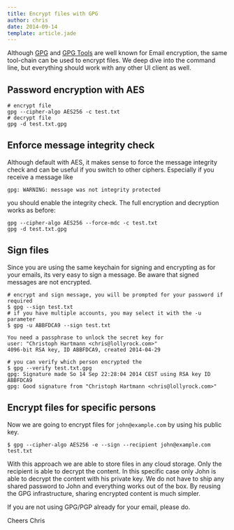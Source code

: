 ```yaml
---
title: Encrypt files with GPG
author: chris
date: 2014-09-14
template: article.jade
---
```


Although [GPG](https://www.gnupg.org/) and [GPG Tools](https://gpgtools.org/) are well known for Email encryption, the same tool-chain can be used to encrypt files. We deep dive into the command line, but everything should work with any other UI client as well.

## Password encryption with AES

```
# encrypt file
gpg --cipher-algo AES256 -c test.txt
# decrypt file
gpg -d test.txt.gpg
```

## Enforce message integrity check

Although default with AES, it makes sense to force the message integrity check and can be useful if you switch to other ciphers. Especially if you receive a message like 

```
gpg: WARNING: message was not integrity protected
```
you should enable the integrity check. The full encryption and decryption works as before:

```
gpg --cipher-algo AES256 --force-mdc -c test.txt
gpg -d test.txt.gpg
```

## Sign files

Since you are using the same keychain for signing and encrypting as for your emails, its very easy to sign a message. Be aware that signed messages are not encrypted.

```
# encrypt and sign message, you will be prompted for your password if required
$ gpg --sign test.txt
# if you have multiple accounts, you may select it with the -u parameter
$ gpg -u ABBFDCA9 --sign test.txt

You need a passphrase to unlock the secret key for
user: "Christoph Hartmann <chris@lollyrock.com>"
4096-bit RSA key, ID ABBFDCA9, created 2014-04-29

# you can verify which person encrypted the
$ gpg --verify test.txt.gpg
gpg: Signature made So 14 Sep 22:28:04 2014 CEST using RSA key ID ABBFDCA9
gpg: Good signature from "Christoph Hartmann <chris@lollyrock.com>"

```

## Encrypt files for specific persons

Now we are going to encrypt files for `john@example.com` by using his public key. 

```
$ gpg --cipher-algo AES256 -e --sign --recipient john@example.com test.txt

```

With this approach we are able to store files in any cloud storage. Only the recipient is able to decrypt the content. In this specific case only John is able to decrypt the content with his private key. We do not have to ship any shared password to John and everything works out of the box. By reusing the GPG infrastructure, sharing encrypted content is much simpler. 

If you are not using GPG/PGP already for your email, please do.

Cheers
Chris

